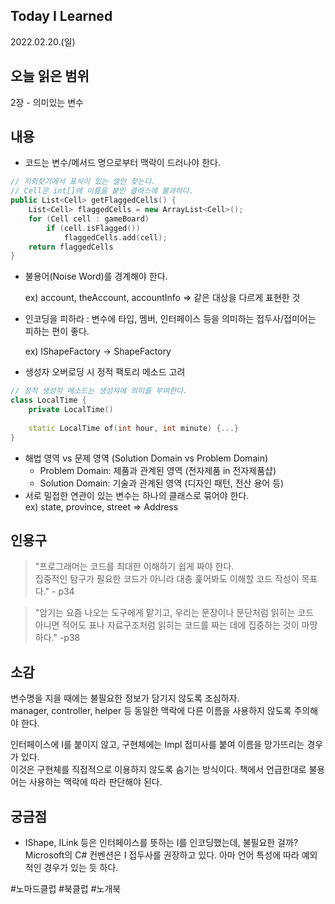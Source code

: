 ## Today I Learned
2022.02.20.(일)

## 오늘 읽은 범위
2장 - 의미있는 변수

## 내용
* 코드는 변수/메서드 명으로부터 맥락이 드러나야 한다.
```cpp
// 지뢰찾기에서 표식이 있는 셀만 찾는다.
// Cell은 int[]에 이름을 붙인 클래스에 불과하다.
public List<Cell> getFlaggedCells() {
    List<Cell> flaggedCells = new ArrayList<Cell>();
    for (Cell cell : gameBoard)
        if (cell.isFlagged())
            flaggedCells.add(cell);
    return flaggedCells
}
```
* 불용어(Noise Word)를 경계해야 한다.

  ex) account, theAccount, accountInfo => 같은 대상을 다르게 표현한 것
* 인코딩을 피하라
  : 변수에 타입, 멤버, 인터페이스 등을 의미하는 접두사/접미어는 피하는 편이 좋다.
  
  ex) IShapeFactory -> ShapeFactory
* 생성자 오버로딩 시 정적 팩토리 메소드 고려
```cpp
// 정적 생성자 메소드는 생성자에 의미를 부여한다.
class LocalTime {
    private LocalTime()
    
    static LocalTime of(int hour, int minute) {...}
}
```
* 해법 영역 vs 문제 영역 (Solution Domain vs Problem Domain)
  * Problem Domain: 제품과 관계된 영역 (전자제품 in 전자제품샵)
  * Solution Domain: 기술과 관계된 영역 (디자인 패턴, 전산 용어 등)
* 서로 밀접한 연관이 있는 변수는 하나의 클래스로 묶어야 한다.  
  ex) state, province, street => Address
## 인용구
> "프로그래머는 코드를 최대한 이해하기 쉽게 짜야 한다.   
> 집중적인 탐구가 필요한 코드가 아니라 대충 훑어봐도 이해할 코드 작성이 목표다." - p34

> "암기는 요즘 나오는 도구에게 맡기고, 우리는 문장이나 문단처럼 읽히는 코드  
>  아니면 적어도 표나 자료구조처럼 읽히는 코드를 짜는 데에 집중하는 것이 마땅하다." -p38

## 소감
 변수명을 지을 때에는 불필요한 정보가 담기지 않도록 조심하자.  
 manager, controller, helper 등 동일한 맥락에 다른 이름을 사용하지 않도록 주의해야 한다.
 
 인터페이스에 I를 붙이지 않고, 구현체에는 Impl 접미사를 붙여 이름을 망가뜨리는 경우가 있다.  
 이것은 구현체를 직접적으로 이용하지 않도록 숨기는 방식이다. 책에서 언급한대로 불용어는 사용하는 맥락에 따라 판단해야 된다.
 
## 궁금점
 * IShape, ILink 등은 인터페이스를 뜻하는 I를 인코딩했는데, 불필요한 걸까?  
   Microsoft의 C# 컨벤션은 I 접두사를 권장하고 있다. 아마 언어 특성에 따라 예외적인 경우가 있는 듯 하다.

 #노마드클럽 #북클럽 #노개북
